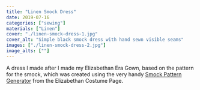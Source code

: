 ```yaml
---
title: "Linen Smock Dress"
date: 2019-07-16
categories: ["sewing"]
materials: ["Linen"]
cover: "./linen-smock-dress-1.jpg"
cover_alt: "Simple black smock dress with hand sewn visible seams"
images: ["./linen-smock-dress-2.jpg"]
image_alts: [""]
---
```

A dress I made after I made my Elizabethan Era Gown, based on the pattern for the smock, which was created using the very handy [Smock Pattern Generator](http://elizabethancostume.net/smockpat/index.html) from the Elizabethan Costume Page.